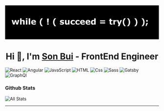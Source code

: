 <p><img align="center" src="./mybanner.jpg" alt=""/></p>

<h1 align="center">Hi 👋, I'm <a target="_blank" href="https://sonbui.net">Son Bui</a>  - FrontEnd Engineer</h1>

<p>
  <img alt="React" src="https://img.shields.io/badge/React-61DAFB?logo=react&logoColor=white&style=for-the-badge" />
  <img alt="Angular" src="https://img.shields.io/badge/Angular-DD0031?logo=angular&logoColor=white&style=for-the-badge" />
  <img alt="JavaScript" src="https://img.shields.io/badge/JavaScript-F7DF1E?logo=javascript&logoColor=white&style=for-the-badge" />
  <img alt="HTML" src="https://img.shields.io/badge/HTML-E34F26?logo=html5&logoColor=white&style=for-the-badge" />
  <img alt="Css" src="https://img.shields.io/badge/CSS-1572B6?logo=css3&logoColor=white&style=for-the-badge" />
  <img alt="Sass" src="https://img.shields.io/badge/Sass-CC6699?logo=sass&logoColor=white&style=for-the-badge" />
  <img alt="Gatsby" src="https://img.shields.io/badge/Gatsby-663399?logo=gatsby&logoColor=white&style=for-the-badge" />
  <img alt="GraphQl" src="https://img.shields.io/badge/GraphQL-E10098?logo=graphql&logoColor=white&style=for-the-badge" />
</p>

### Github Stats
![All Stats](https://github-readme-stats.vercel.app/api?username=sonbuiGFD&show_icons=true&include_all_commits=true&count_private=true&hide=contribs)
<hr/>

<p align="center"><img src="https://profile-counter.glitch.me/sonbuiGFD/count.svg" alt=""/></p>
